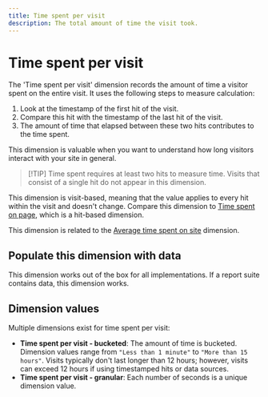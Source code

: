 ```yaml
---
title: Time spent per visit
description: The total amount of time the visit took.
---
```


# Time spent per visit

The 'Time spent per visit' dimension records the amount of time a visitor spent on the entire visit. It uses the following steps to measure calculation:

1. Look at the timestamp of the first hit of the visit.
2. Compare this hit with the timestamp of the last hit of the visit.
3. The amount of time that elapsed between these two hits contributes to the time spent.

This dimension is valuable when you want to understand how long visitors interact with your site in general.

>[!TIP] Time spent requires at least two hits to measure time. Visits that consist of a single hit do not appear in this dimension.

This dimension is visit-based, meaning that the value applies to every hit within the visit and doesn't change. Compare this dimension to [Time spent on page](time-spent-on-page.md), which is a hit-based dimension.

This dimension is related to the [Average time spent on site](../metrics/average-time-on-site.md) dimension.

## Populate this dimension with data

This dimension works out of the box for all implementations. If a report suite contains data, this dimension works.

## Dimension values

Multiple dimensions exist for time spent per visit:

* **Time spent per visit - bucketed**: The amount of time is bucketed. Dimension values range from `"Less than 1 minute"` to `"More than 15 hours"`. Visits typically don't last longer than 12 hours; however, visits can exceed 12 hours if using timestamped hits or data sources.
* **Time spent per visit - granular**: Each number of seconds is a unique dimension value.